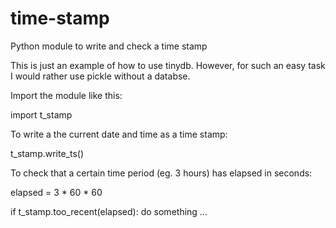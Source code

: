 # time-stamp
Python module to write and check a time stamp

This is just an example of how to use tinydb. However, for such an easy task I would rather use pickle without a databse.

Import the module like this:

import t_stamp

To write a the current date and time as a time stamp:

t_stamp.write_ts()

To check that a certain time period (eg. 3 hours) has elapsed in seconds:

elapsed = 3 * 60 * 60

if t_stamp.too_recent(elapsed):
  do something ...
